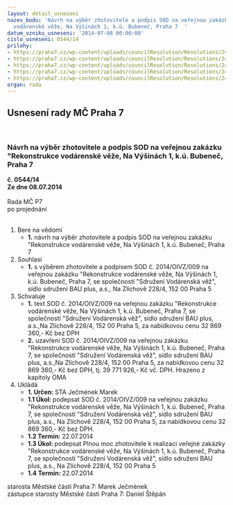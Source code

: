 ```yaml
---
layout: detail_usneseni
nazev_bodu: 'Návrh na výběr zhotovitele a podpis SOD na veřejnou zakázku "Rekonstrukce
  vodárenské věže, Na Výšinách 1, k.ú. Bubeneč, Praha 7  '
datum_vzniku_usneseni: '2014-07-08 00:00:00'
cislo_usneseni: 0544/14
prilohy:
- https://praha7.cz/wp-content/uploads/councilResolution/Resolutions/24837/35-14-1._sod_praha7_vodarenska_vez_bauplus.doc
- https://praha7.cz/wp-content/uploads/councilResolution/Resolutions/24837/35-14-3.harmonogram.xlsx
- https://praha7.cz/wp-content/uploads/councilResolution/Resolutions/24837/35-14-5._seznam_subdodavatel%c5%af.pdf
- https://praha7.cz/wp-content/uploads/councilResolution/Resolutions/24837/35-14-6._obchodn%c3%ad_rejst%c3%adk_-_bau_plus,_a.s.pdf
- https://praha7.cz/wp-content/uploads/councilResolution/Resolutions/24837/35-14-7._obchodn%c3%ad_rejst%c5%99%c3%adk_pp_53,_a.s.pdf
organ: rada
---
```

<div id="ucUsn_pList" class="usn">
	<span><h2>Usnesení rady MČ Praha 7 </h2>
<br></span><div class="standBody">
<span><h3>Návrh na výběr zhotovitele a podpis SOD na veřejnou zakázku "Rekonstrukce vodárenské věže, Na Výšinách 1, k.ú. Bubeneč, Praha 7  </h3></span><div class="center">
		<strong>č. 0544/14</strong><br>
	</div>
<div class="center">
		<strong>Ze dne 08.07.2014</strong><br><br>
	</div>Rada MČ P7<br> po projednání<br><br><ol>
<li>Bere na vědomí<ul><li>
<strong>1.</strong> návrh na výběr zhotovitele a podpis SOD na veřejnou zakázku "Rekonstrukce vodárenské věže, Na Výšinách 1, k.ú. Bubeneč, Praha 7  </li></ul>
</li>
<li>Souhlasí<ul><li>
<strong>1.</strong> s výběrem zhotovitele a podpisem SOD č. 2014/OIVZ/009 na veřejnou zakázku "Rekonstrukce vodárenské věže, Na Výšinách 1, k.ú. Bubeneč, Praha 7, se společností "Sdružení Vodárenská věž", sídlo sdružení BAU plus, a.s., Na Zlíchově 228/4, 152 00 Praha 5</li></ul>
</li>
<li>Schvaluje<ul>
<li>
<strong>1.</strong> text SOD č. 2014/OIVZ/009 na veřejnou zakázku "Rekonstrukce vodárenské věže, Na Výšinách 1, k.ú. Bubeneč, Praha 7,  se společností "Sdružení Vodárenská věž", sídlo sdružení BAU plus, a.s.,Na Zlíchově 228/4, 152 00 Praha 5, za nabídkovou cenu 32 869 360,- Kč bez DPH</li>
<li>
<strong>2.</strong> uzavření SOD č. 2014/OIVZ/009 na veřejnou zakázku "Rekonstrukce vodárenské věže, Na Výšinách 1, k.ú. Bubeneč, Praha 7,  se společností "Sdružení Vodárenská věž", sídlo sdružení BAU plus, a.s.,Na Zlíchově 228/4, 152 00 Praha 5,  za nabídkovou cenu 32 869 360,- Kč bez DPH, tj. 39 771 926,- Kč vč. DPH. Hrazeno z kapitoly OMA      </li>
</ul>
</li>
<li>Ukládá<ul>
<li>
<strong>1. Určen: </strong>STA Ječmének Marek</li>
<li>
<strong>1.1 Úkol: </strong>podepsat SOD č. 2014/OIVZ/009 na veřejnou zakázku "Rekonstrukce vodárenské věže, Na Výšinách 1, k.ú. Bubeneč, Praha 7, se společností "Sdružení Vodárenská věž", sídlo sdružení BAU plus, a.s., Na Zlíchově 228/4, 152 00 Praha 5, za nabídkovou cenu 32 869 360,- Kč bez DPH.</li>
<li>
<strong>1.2 Termín: </strong>22.07.2014</li>
<li>
<strong>1.3 Úkol: </strong>podepsat Plnou moc zhotovitele k realizaci veřejné zakázky "Rekonstrukce vodárenské věže, Na Výšinách 1, k.ú. Bubeneč, Praha 7, se společností "Sdružení Vodárenská věž", sídlo sdružení BAU plus, a.s., Na Zlíchově 228/4, 152 00 Praha 5</li>
<li>
<strong>1.4 Termín: </strong>22.07.2014</li>
</ul>
</li>
</ol>starosta Městské části Praha 7: Marek Ječmének<br>zástupce starosty Městské části Praha 7: Daniel Štěpán 
</div>
</div>
